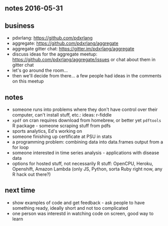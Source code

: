 ## notes 2016-05-31

## business

* pdxrlang: https://github.com/pdxrlang
* aggregate: https://github.com/pdxrlang/aggregate
* aggregate gitter chat: https://gitter.im/pdxrlang/aggregate
* discuss ideas for the aggregate meetup: https://github.com/pdxrlang/aggregate/issues or chat about them in gitter chat
* let's go around the room...
* then we'll decide from there... a few people had ideas in the comments on this meetup

## notes

* someone runs into problems where they don't have control over their computer, can't install stuff, etc.: ideas: r-fiddle
* `xpdf` on cran requires download from homebrew, or better yet `pdftools` R package - someone scraping stuff from pdfs
* sports analytics, Ed's working on
* someone finishing up certificate at PSU in stats
* a programming problem: combining data into data.frames output from a for loop
* someone interested in time series analysis - applications with disease data
* options for hosted stuff, not necessarily R stuff: OpenCPU, Heroku, Openshift, Amazon Lambda (only JS, Python, sorta Ruby right now, any R hack out there?)

## next time

* show examples of code and get feedback - ask people to have something ready, ideally short and not too complicated
* one person was interestd in watching code on screen, good way to learn
